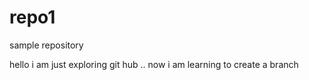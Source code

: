 # repo1
sample repository

hello 
i am just exploring git hub .. now i am learning to create a branch
